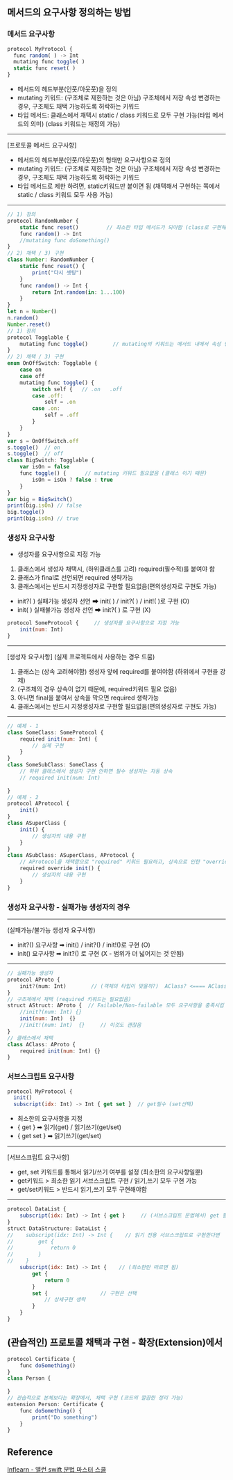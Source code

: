 ## 메서드의 요구사항 정의하는 방법
### 메서드 요구사항
```javascript
protocol MyProtocol { 
  func random( ) -> Int
  mutating func toggle( )
  static func reset( )
}
```
- 메서드의 헤드부분(인풋/아웃풋)을 정의
- mutating 키워드: (구조체로 제한하는 것은 아님) 구조체에서 저장 속성 변경하는 경우,
구조체도 채택 가능하도록 허락하는 키워드
- 타입 메서드: 클래스에서 채택시 static / class 키워드로 모두 구현 가능(타입 메서드의 의미)
(class 키워드는 재정의 가능)
---
 [프로토콜 메서드 요구사항]
 - 메서드의 헤드부분(인풋/아웃풋)의 형태만 요구사항으로 정의
 - mutating 키워드: (구조체로 제한하는 것은 아님) 구조체에서 저장 속성 변경하는 경우,
                  구조체도 채택 가능하도록 허락하는 키워드
 - 타입 메서드로 제한 하려면, static키워드만 붙이면 됨
   (채택해서 구현하는 쪽에서 static / class 키워드 모두 사용 가능)

---
```javascript
// 1) 정의
protocol RandomNumber {
    static func reset()         // 최소한 타입 메서드가 되야함 (class로 구현해서 재정의를 허용하는 것도 가능)
    func random() -> Int
    //mutating func doSomething()
}
// 2) 채택 / 3) 구현
class Number: RandomNumber {    
    static func reset() {
        print("다시 셋팅")
    }    
    func random() -> Int {
        return Int.random(in: 1...100)
    }    
}
let n = Number()
n.random()
Number.reset()
// 1) 정의
protocol Togglable {
    mutating func toggle()        // mutating의 키워드는 메서드 내에서 속성 변경의 의미일뿐(클래스에서 사용 가능)
}
// 2) 채택 / 3) 구현
enum OnOffSwitch: Togglable {
    case on
    case off    
    mutating func toggle() {
        switch self {   // .on   .off
        case .off:
            self = .on
        case .on:
            self = .off
        }
    }
}
var s = OnOffSwitch.off
s.toggle()  // on
s.toggle()  // off
class BigSwitch: Togglable {
    var isOn = false    
    func toggle() {      // mutating 키워드 필요없음 (클래스 이기 때문)
        isOn = isOn ? false : true
    }
}
var big = BigSwitch()
print(big.isOn) // false
big.toggle()
print(big.isOn) // true
```
### 생성자 요구사항
- 생성자를 요구사항으로 지정 가능
1) 클래스에서 생성자 채택시, (하위클래스를 고려) required(필수적)를 붙여야 함
2) 클래스가 final로 선언되면 required 생략가능
3) 클래스에서는 반드시 지정생성자로 구현할 필요없음(편의생성자로 구현도 가능)
- init?( ) 실패가능 생성자 선언 ➡ init( ) / init?( ) / init!( )로 구현 (O)
- init( ) 실패불가능 생성자 선언 ➡ init?( ) 로 구현 (X)
```javascript
protocol SomeProtocol {     // 생성자를 요구사항으로 지정 가능
    init(num: Int)
}
```
---
 [생성자 요구사항] (실제 프로젝트에서 사용하는 경우 드뭄)
 1) 클래스는 (상속 고려해야함) 생성자 앞에 required를 붙여야함 (하위에서 구현을 강제)
 2) (구조체의 경우 상속이 없기 때문에, required키워드 필요 없음)
 3) 아니면 final을 붙여서 상속을 막으면 required 생략가능
 4) 클래스에서는 반드시 지정생성자로 구현할 필요없음(편의생성자로 구현도 가능)

---
```javascript
// 예제 - 1
class SomeClass: SomeProtocol {
    required init(num: Int) {
        // 실제 구현
    }
}
class SomeSubClass: SomeClass {
    // 하위 클래스에서 생성자 구현 안하면 필수 생성자는 자동 상속
    // required init(num: Int)
    
}
// 예제 - 2
protocol AProtocol {
    init()
}
class ASuperClass {
    init() {
        // 생성자의 내용 구현
    }
}
class ASubClass: ASuperClass, AProtocol {
    // AProtocol을 채택함으로 "required" 키워드 필요하고, 상속으로 인한 "override(재정의)" 재정의 키워드도 필요
    required override init() {
        // 생성자의 내용 구현
    }
}
```
### 생성자 요구사항 - 실패가능 생성자의 경우
---
 (실패가능/불가능 생성자 요구사항)
 - init?() 요구사항 ➡︎  init() / init?() / init!()로 구현 (O)
 - init()  요구사항 ➡︎  init?() 로 구현 (X - 범위가 더 넓어지는 것 안됨)

---
```javascript
// 실패가능 생성자
protocol AProto {
    init?(num: Int)        // (객체의 타입이 맞을까?)  AClass? <==== AClass은 범위가 속해있음
}
// 구조체에서 채택 (required 키워드는 필요없음)
struct AStruct: AProto {  // Failable/Non-failable 모두 요구사항을 충족시킴    
    //init?(num: Int) {}    
    init(num: Int)  {}    
    //init!(num: Int)  {}     // 이것도 괜찮음
}
// 클래스에서 채택
class AClass: AProto {
    required init(num: Int) {}
}
```
### 서브스크립트 요구사항
```javascript
protocol MyProtocol {
  init()
  subscript(idx: Int) -> Int { get set }  // get필수 (set선택)
```
- 최소한의 요구사항을 지정
- { get } ➡ 읽기(get) / 읽기쓰기(get/set)
- { get set } ➡ 읽기쓰기(get/set)
---
 [서브스크립트 요구사항]
 - get, set 키워드를 통해서 읽기/쓰기 여부를 설정 (최소한의 요구사항일뿐)
 - get키워드 > 최소한 읽기 서브스크립트 구현 / 읽기,쓰기 모두 구현 가능
 - get/set키워드 > 반드시 읽기,쓰기 모두 구현해야함

---
```javascript
protocol DataList {
    subscript(idx: Int) -> Int { get }     // (서브스크립트 문법에서) get 필수 (set 선택)
}
struct DataStructure: DataList { 
//    subscript(idx: Int) -> Int {    // 읽기 전용 서브스크립트로 구현한다면
//        get {
//            return 0
//        }
//    } 
    subscript(idx: Int) -> Int {    // (최소한만 따르면 됨)
        get {
            return 0
        }
        set {                 // 구현은 선택
            // 상세구현 생략
        }
    }
}
```
## (관습적인) 프로토콜 채택과 구현 - 확장(Extension)에서
```javascript
protocol Certificate {
    func doSomething()
}
class Person {
    
}
// 관습적으로 본체보다는 확장에서, 채택 구현 (코드의 깔끔한 정리 가능)
extension Person: Certificate {
    func doSomething() {
        print("Do something")
    }
}
```
## Reference
[Inflearn - 앨런 swift 문법 마스터 스쿨](https://www.inflearn.com/course/%EC%8A%A4%EC%9C%84%ED%94%84%ED%8A%B8-%EB%AC%B8%EB%B2%95-%EB%A7%88%EC%8A%A4%ED%84%B0-%EC%8A%A4%EC%BF%A8/dashboard)
